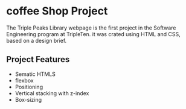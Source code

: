 # coffee Shop Project

The Triple Peaks Library webpage is the first project in the Software Engineering
program at TripleTen. it was crated using HTML and CSS, based on a design brief.

## Project Features

- Sematic HTMLS
- flexbox
- Positioning
- Vertical stacking with z-index
- Box-sizing
